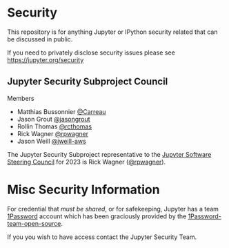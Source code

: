 # Security

This repository is for anything Jupyter or IPython security related that can be discussed in public.

If you need to privately disclose security issues please see https://jupyter.org/security

## Jupyter Security Subproject Council

Members
- Matthias Bussonnier [@Carreau](https://github.com/Carreau)
- Jason Grout [@jasongrout](https://github.com/jasongrout)
- Rollin Thomas [@rcthomas](https://github.com/rcthomas)
- Rick Wagner [@rpwagner](https://github.com/rpwagner)
- Jason Weill [@jweill-aws](https://github.com/jweill-aws)

The Jupyter Security Subproject representative to the [Jupyter Software Steering Council](https://jupyter.org/governance/software_steering_council.html) for 2023 is Rick Wagner ([@rpwagner](https://github.com/rpwagner)).

# Misc Security Information

For credential that _must be shared_, or for safekeeping, Jupyter has a team [1Password](https://jupyter.1password.com/)
account which has been graciously provided by the
[1Password-team-open-source](https://github.com/1Password/1password-teams-open-source/pull/441).

If you you wish to have access contact the Jupyter Security Team.


